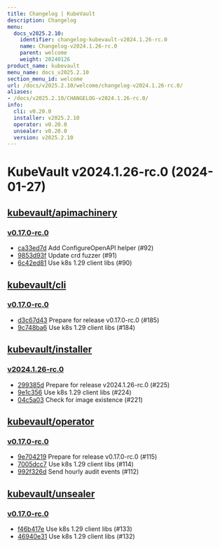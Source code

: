 ```yaml
---
title: Changelog | KubeVault
description: Changelog
menu:
  docs_v2025.2.10:
    identifier: changelog-kubevault-v2024.1.26-rc.0
    name: Changelog-v2024.1.26-rc.0
    parent: welcome
    weight: 20240126
product_name: kubevault
menu_name: docs_v2025.2.10
section_menu_id: welcome
url: /docs/v2025.2.10/welcome/changelog-v2024.1.26-rc.0/
aliases:
- /docs/v2025.2.10/CHANGELOG-v2024.1.26-rc.0/
info:
  cli: v0.20.0
  installer: v2025.2.10
  operator: v0.20.0
  unsealer: v0.20.0
  version: v2025.2.10
---
```


# KubeVault v2024.1.26-rc.0 (2024-01-27)


## [kubevault/apimachinery](https://github.com/kubevault/apimachinery)

### [v0.17.0-rc.0](https://github.com/kubevault/apimachinery/releases/tag/v0.17.0-rc.0)

- [ca33ed7d](https://github.com/kubevault/apimachinery/commit/ca33ed7d) Add ConfigureOpenAPI helper (#92)
- [9853d93f](https://github.com/kubevault/apimachinery/commit/9853d93f) Update crd fuzzer (#91)
- [6c42ed81](https://github.com/kubevault/apimachinery/commit/6c42ed81) Use k8s 1.29 client libs (#90)



## [kubevault/cli](https://github.com/kubevault/cli)

### [v0.17.0-rc.0](https://github.com/kubevault/cli/releases/tag/v0.17.0-rc.0)

- [d3c67d43](https://github.com/kubevault/cli/commit/d3c67d43) Prepare for release v0.17.0-rc.0 (#185)
- [9c748ba6](https://github.com/kubevault/cli/commit/9c748ba6) Use k8s 1.29 client libs (#184)



## [kubevault/installer](https://github.com/kubevault/installer)

### [v2024.1.26-rc.0](https://github.com/kubevault/installer/releases/tag/v2024.1.26-rc.0)

- [299385d](https://github.com/kubevault/installer/commit/299385d) Prepare for release v2024.1.26-rc.0 (#225)
- [9e1c356](https://github.com/kubevault/installer/commit/9e1c356) Use k8s 1.29 client libs (#224)
- [04c5a03](https://github.com/kubevault/installer/commit/04c5a03) Check for image existence (#221)



## [kubevault/operator](https://github.com/kubevault/operator)

### [v0.17.0-rc.0](https://github.com/kubevault/operator/releases/tag/v0.17.0-rc.0)

- [9e704219](https://github.com/kubevault/operator/commit/9e704219) Prepare for release v0.17.0-rc.0 (#115)
- [7005dcc7](https://github.com/kubevault/operator/commit/7005dcc7) Use k8s 1.29 client libs (#114)
- [992f326d](https://github.com/kubevault/operator/commit/992f326d) Send hourly audit events (#112)



## [kubevault/unsealer](https://github.com/kubevault/unsealer)

### [v0.17.0-rc.0](https://github.com/kubevault/unsealer/releases/tag/v0.17.0-rc.0)

- [f46b417e](https://github.com/kubevault/unsealer/commit/f46b417e) Use k8s 1.29 client libs (#133)
- [46940e31](https://github.com/kubevault/unsealer/commit/46940e31) Use k8s 1.29 client libs (#132)




